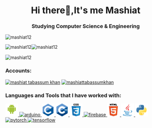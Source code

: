 <h1 align="center">Hi there👋,It's me Mashiat</h1>
<h3 align="center">Studying Computer Science & Engineering</h3>
<p align="left"> <img src="https://komarev.com/ghpvc/?username=mashiat12&label=Profile%20views&color=0e75b6&style=flat" alt="mashiat12" /> </p>

<p><img align="left" src="https://github-readme-stats.vercel.app/api/top-langs?username=mashiat12&show_icons=true&include_all_commits=true&theme=buefy&locale=en&layout=compact&card_width=500" alt="mashiat12" /></p> 
<p>&nbsp;<img align="left" src="https://github-readme-stats.vercel.app/api?username=mashiat12&show_icons=true&bg_color=ffffff&locale=en&card_width=500" alt="mashiat12" /></p> 
<p><img align="center" src="https://github-readme-streak-stats.herokuapp.com/?user=mashiat12&" alt="mashiat12" /></p>

<h3 align="left">Accounts:</h3>
<p align="left">
<a href="https://www.linkedin.com/in/mashiat-tabassum-khan-9713191b3?utm_source=share&utm_campaign=share_via&utm_content=profile&utm_medium=android_app" target="blank"><img align="center" src="https://raw.githubusercontent.com/rahuldkjain/github-profile-readme-generator/master/src/images/icons/Social/linked-in-alt.svg" alt="mashiat tabassum khan" height="30" width="40" /></a>
<a href="https://kaggle.com/mashiattabassumkhan" target="blank"><img align="center" src="https://raw.githubusercontent.com/rahuldkjain/github-profile-readme-generator/master/src/images/icons/Social/kaggle.svg" alt="mashiattabassumkhan" height="30" width="40" /></a>
</p>
<h3 align="left">Languages and Tools that I have worked with:</h3>
<p align="left"> <a href="https://developer.android.com" target="_blank" rel="noreferrer"> <img src="https://raw.githubusercontent.com/devicons/devicon/master/icons/android/android-original-wordmark.svg" alt="android" width="40" height="40"/> </a> <a href="https://www.arduino.cc/" target="_blank" rel="noreferrer"> <img src="https://cdn.worldvectorlogo.com/logos/arduino-1.svg" alt="arduino" width="40" height="40"/> </a> <a href="https://www.cprogramming.com/" target="_blank" rel="noreferrer"> <img src="https://raw.githubusercontent.com/devicons/devicon/master/icons/c/c-original.svg" alt="c" width="40" height="40"/> </a> <a href="https://www.w3schools.com/cpp/" target="_blank" rel="noreferrer"> <img src="https://raw.githubusercontent.com/devicons/devicon/master/icons/cplusplus/cplusplus-original.svg" alt="cplusplus" width="40" height="40"/> </a> <a href="https://www.w3schools.com/css/" target="_blank" rel="noreferrer"> <img src="https://raw.githubusercontent.com/devicons/devicon/master/icons/css3/css3-original-wordmark.svg" alt="css3" width="40" height="40"/> </a> <a href="https://firebase.google.com/" target="_blank" rel="noreferrer"> <img src="https://www.vectorlogo.zone/logos/firebase/firebase-icon.svg" alt="firebase" width="40" height="40"/> </a> <a href="https://www.w3.org/html/" target="_blank" rel="noreferrer"> <img src="https://raw.githubusercontent.com/devicons/devicon/master/icons/html5/html5-original-wordmark.svg" alt="html5" width="40" height="40"/> </a> <a href="https://www.java.com" target="_blank" rel="noreferrer"> <img src="https://raw.githubusercontent.com/devicons/devicon/master/icons/java/java-original.svg" alt="java" width="40" height="40"/> </a> <a href="https://www.python.org" target="_blank" rel="noreferrer"> <img src="https://raw.githubusercontent.com/devicons/devicon/master/icons/python/python-original.svg" alt="python" width="40" height="40"/> </a> <a href="https://pytorch.org/" target="_blank" rel="noreferrer"> <img src="https://www.vectorlogo.zone/logos/pytorch/pytorch-icon.svg" alt="pytorch" width="40" height="40"/> </a> <a href="https://www.tensorflow.org" target="_blank" rel="noreferrer"> <img src="https://www.vectorlogo.zone/logos/tensorflow/tensorflow-icon.svg" alt="tensorflow" width="40" height="40"/> </a> </p>


